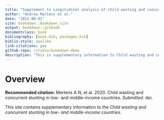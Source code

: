```yaml
--- 
title: "Supplement to Longitudinal analysis of child wasting and concurrence with stunting in low-resource settings"
author: "Andrew Mertens et al."
date: "2022-08-01"
site: bookdown::bookdown_site
output: bookdown::gitbook
documentclass: book
bibliography: [book.bib, packages.bib]
biblio-style: apalike
link-citations: yes
github-repo: rstudio/bookdown-demo
description: "This is supplementary information to Child wasting and concurrent stunting in low- and middle-income countries"
---
```


# Overview

**Recommended citation:** Mertens A N, et al. 2020. Child wasting and concurrent stunting in low- and middle-income countries. *Submitted*. doi. 

This site contains supplementary information to the *Child wasting and concurrent stunting in low- and middle-income countries*. 



